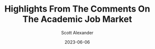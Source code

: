 ---
layout: podcast
title: "Highlights From The Comments On The Academic Job Market"
author: Scott Alexander
description: https://astralcodexten.substack.com/p/highlights-from-the-comments-on-the-bc8
date: 2023-06-06
length: 10844971
duration: 2711
guid: highlights-from-the-comments-on-the-bc8
---